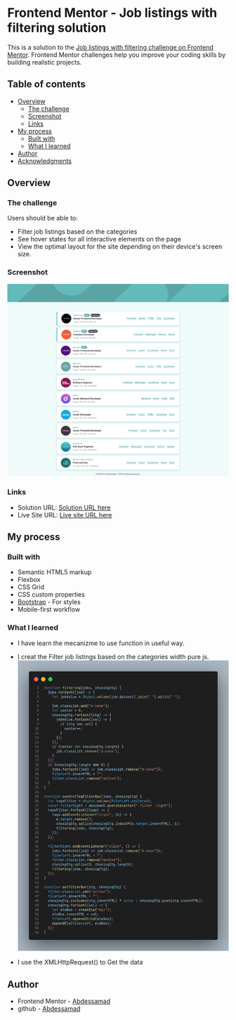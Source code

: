 # Frontend Mentor - Job listings with filtering solution

This is a solution to the [Job listings with filtering challenge on Frontend Mentor](https://www.frontendmentor.io/challenges/job-listings-with-filtering-ivstIPCt). Frontend Mentor challenges help you improve your coding skills by building realistic projects.

## Table of contents

- [Overview](#overview)
  - [The challenge](#the-challenge)
  - [Screenshot](#screenshot)
  - [Links](#links)
- [My process](#my-process)
  - [Built with](#built-with)
  - [What I learned](#what-i-learned)
- [Author](#author)
- [Acknowledgments](#acknowledgments)

## Overview

### The challenge

Users should be able to:

- Filter job listings based on the categories
- See hover states for all interactive elements on the page
- View the optimal layout for the site depending on their device's screen size.

### Screenshot

![](./images/Screenshot.png)

### Links

- Solution URL: [Solution URL here](https://github.com/styrexx/)
- Live Site URL: [Live site URL here](https://styrexx.github.io/)

## My process

### Built with

- Semantic HTML5 markup
- Flexbox
- CSS Grid
- CSS custom properties
- [Bootstrap]() - For styles
- Mobile-first workflow

### What I learned

- I have learn the mecanizme to use function in useful way.
- I creat the Filter job listings based on the categories width pure js.
  ![](./images/filterCode.png)

- I use the XMLHttpRequest() to Get the data

## Author

- Frontend Mentor - [Abdessamad](https://www.frontendmentor.io/profile/kop-left)
- github - [Abdessamad](https://www.github.com/styrexx)
